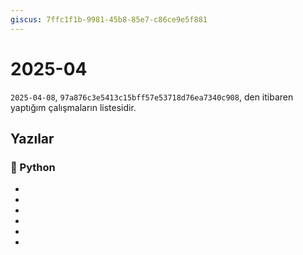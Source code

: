 ```yaml
---
giscus: 7ffc1f1b-9981-45b8-85e7-c86ce9e5f881
---
```


# 2025-04

`2025-04-08`, `97a876c3e5413c15bff57e53718d76ea7340c908`, den itibaren yaptığım
çalışmaların listesidir.

## Yazılar

### 🐍 Python

- [](../python/us-operatoru.md)
- [](../python/karsilastirma-operatorleri.md)
- [](../python/mantiksal-operatorler.md)
- [](../python/turlerin-mantiksal-olarak-yorumlanmasi.md)
- [](../python/atama-operatoru.md)
- [](../python/walrus-operatoru.md)
